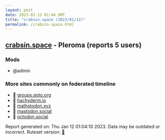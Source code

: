 ```yaml
---
layout: post
date: 2023-01-12 01:04 GMT
title: "crabsin.space (2023/01/12)"
permalink: /crabsin-space.html
---
```



## [crabsin.space](https://crabsin.space) - Pleroma (reports 5 users)

### Mods
 * @admin

### More sites commonly on federated timeline

* 🐘 [groups.qoto.org](/groups-qoto-org.html)
* 🐘 [hachyderm.io](/hachyderm-io.html)
* 🐘 [mathstodon.xyz](/mathstodon-xyz.html)
* 🐘 [mastodon.social](/mastodon-social.html)
* 🐘 [octodon.social](/octodon-social.html)

Report generated on: Thu Jan 12 01:04:10 2023. Data may be outdated or incorrect.
Ruleset version: [🧁](/version-cupcake)
